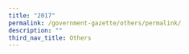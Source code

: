 ```yaml
---
title: "2017"
permalink: /government-gazette/others/permalink/
description: ""
third_nav_title: Others
---
```

